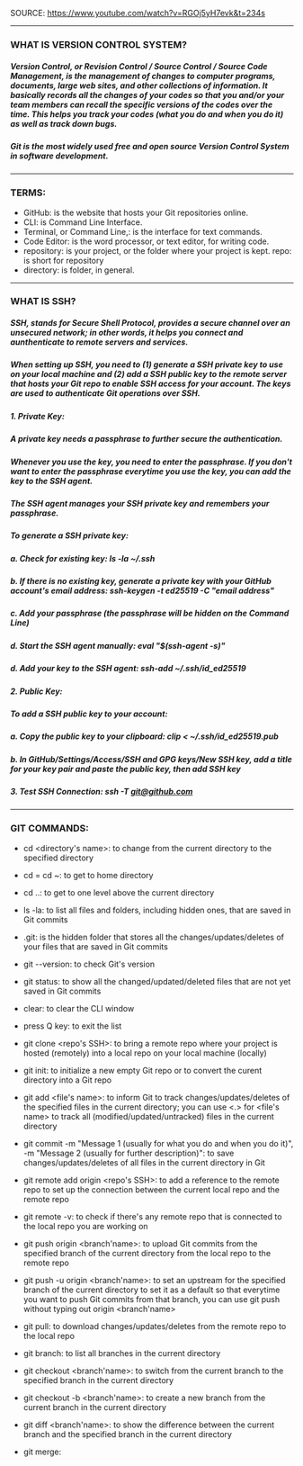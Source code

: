 SOURCE: https://www.youtube.com/watch?v=RGOj5yH7evk&t=234s

***

### WHAT IS VERSION CONTROL SYSTEM?
##### Version Control, or Revision Control / Source Control / Source Code Management, is the management of changes to computer programs, documents, large web sites, and other collections of information. It basically records all the changes of your codes so that you and/or your team members can recall the specific versions of the codes over the time. This helps you track your codes (what you do and when you do it) as well as track down bugs.
##### Git is the most widely used free and open source Version Control System in software development.

***

### TERMS:
* GitHub: is the website that hosts your Git repositories online.
* CLI: is Command Line Interface.
* Terminal, or Command Line,: is the interface for text commands.
* Code Editor: is the word processor, or text editor, for writing code.
* repository: is your project, or the folder where your project is kept. repo: is short for repository
* directory: is folder, in general.

***

### WHAT IS SSH?
##### SSH, stands for Secure Shell Protocol, provides a secure channel over an unsecured network; in other words, it helps you connect and aunthenticate to remote servers and services.
##### When setting up SSH, you need to (1) generate a SSH private key to use on your local machine and (2) add a SSH public key to the remote server that hosts your Git repo to enable SSH access for your account. The keys are used to authenticate Git operations over SSH.
##### 1. Private Key:
##### A private key needs a passphrase to further secure the authentication.
##### Whenever you use the key, you need to enter the passphrase. If you don't want to enter the passphrase everytime you use the key, you can add the key to the SSH agent.
##### The SSH agent manages your SSH private key and remembers your passphrase.
##### To generate a SSH private key:
##### a. Check for existing key: ls -la ~/.ssh
##### b. If there is no existing key, generate a private key with your GitHub account's email address: ssh-keygen -t ed25519 -C "email address"
##### c. Add your passphrase (the passphrase will be hidden on the Command Line)
##### d. Start the SSH agent manually: eval "$(ssh-agent -s)"
##### d. Add your key to the SSH agent: ssh-add ~/.ssh/id_ed25519
##### 2. Public Key:
##### To add a SSH public key to your account:
##### a. Copy the public key to your clipboard: clip < ~/.ssh/id_ed25519.pub
##### b. In GitHub/Settings/Access/SSH and GPG keys/New SSH key, add a title for your key pair and paste the public key, then add SSH key
##### 3. Test SSH Connection: ssh -T git@github.com

***
    
### GIT COMMANDS:
* cd <directory's name>: to change from the current directory to the specified directory
* cd = cd ~: to get to home directory
* cd ..: to get to one level above the current directory
* ls -la: to list all files and folders, including hidden ones, that are saved in Git commits
* .git: is the hidden folder that stores all the changes/updates/deletes of your files that are saved in Git commits
* git --version: to check Git's version
* git status: to show all the changed/updated/deleted files that are not yet saved in Git commits
* clear: to clear the CLI window
* press Q key: to exit the list

* git clone <repo's SSH>: to bring a remote repo where your project is hosted (remotely) into a local repo on your local machine (locally)
* git init: to initialize a new empty Git repo or to convert the curent directory into a Git repo
* git add <file's name>: to inform Git to track changes/updates/deletes of the specified files in the current directory; you can use <.> for <file's name> to track all (modified/updated/untracked) files in the current directory
* git commit -m "Message 1 (usually for what you do and when you do it)", -m "Message 2 (usually for further description)": to save changes/updates/deletes of all files in the current directory in Git
* git remote add origin <repo's SSH>: to add a reference to the remote repo to set up the connection between the current local repo and the remote repo
* git remote -v: to check if there's any remote repo that is connected to the local repo you are working on
* git push origin <branch'name>: to upload Git commits from the specified branch of the current directory from the local repo to the remote repo
* git push -u origin <branch'name>: to set an upstream for the specified branch of the current directory to set it as a default so that everytime you want to push Git commits from that branch, you can use git push without typing out origin <branch'name>
* git pull: to download changes/updates/deletes from the remote repo to the local repo


* git branch: to list all branches in the current directory
* git checkout <branch'name>: to switch from the current branch to the specified branch in the current directory
* git checkout -b <branch'name>: to create a new branch from the current branch in the current directory
* git diff <branch'name>: to show the difference between the current branch and the specified branch in the current directory
* git merge:
